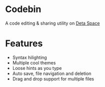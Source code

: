 # Codebin
A code editing & sharing utility on [Deta Space](https://deta.space/discovery/@gyrooo/codebin)

# Features
- Syntax hilighting
- Multiple cool themes
- Loose hints as you type
- Auto save, file navigation and deletion
- Drag and drop support for multiple files
